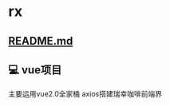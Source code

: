 # rx


## [README.md](https://github.com/3309446352/ruixin#readme)

## 💻 vue项目

主要运用vue2.0全家桶 axios搭建瑞幸咖啡前端界

